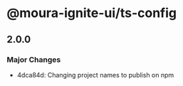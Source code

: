 # @moura-ignite-ui/ts-config

## 2.0.0

### Major Changes

- 4dca84d: Changing project names to publish on npm

